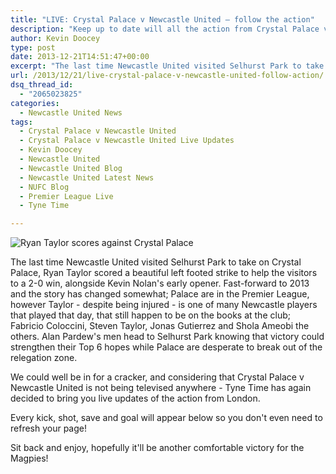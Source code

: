 ```yaml
---
title: "LIVE: Crystal Palace v Newcastle United – follow the action"
description: "Keep up to date will all the action from Crystal Palace v Newcastle United as Alan Pardew's men prepare to strengthen a Top 6 hold in the Premier League"
author: Kevin Doocey
type: post
date: 2013-12-21T14:51:47+00:00
excerpt: "The last time Newcastle United visited Selhurst Park to take on Crystal Palace, Ryan Taylor scored a beautiful left footed strike to help the visitors to a 2-0 win, alongside Kevin Nolan's early.."
url: /2013/12/21/live-crystal-palace-v-newcastle-united-follow-action/
dsq_thread_id:
  - "2065023825"
categories:
  - Newcastle United News
tags:
  - Crystal Palace v Newcastle United
  - Crystal Palace v Newcastle United Live Updates
  - Kevin Doocey
  - Newcastle United
  - Newcastle United Blog
  - Newcastle United Latest News
  - NUFC Blog
  - Premier League Live
  - Tyne Time

---
```

![Ryan Taylor scores against Crystal Palace](https://www.tynetime.com/wp-content/uploads/2013/12/Ryan-Taylor-Newcastle-Crystal-Palace.jpg "Taylor - Scored a beauty the last time NUFC set foot in Selhurst Park")

The last time Newcastle United visited Selhurst Park to take on Crystal Palace, Ryan Taylor scored a beautiful left footed strike to help the visitors to a 2-0 win, alongside Kevin Nolan's early opener. Fast-forward to 2013 and the story has changed somewhat; Palace are in the Premier League, however Taylor - despite being injured - is one of many Newcastle players that played that day, that still happen to be on the books at the club; Fabricio Coloccini, Steven Taylor, Jonas Gutierrez and Shola Ameobi the others. Alan Pardew's men head to Selhurst Park knowing that victory could strengthen their Top 6 hopes while Palace are  desperate to break out of the relegation zone.

We could well be in for a cracker, and considering that Crystal Palace v Newcastle United is not being televised anywhere - Tyne Time has again decided to bring you live updates of the action from London.

Every kick, shot, save and goal will appear below so you don't even need to refresh your page!

Sit back and enjoy, hopefully it'll be another comfortable victory for the Magpies!
